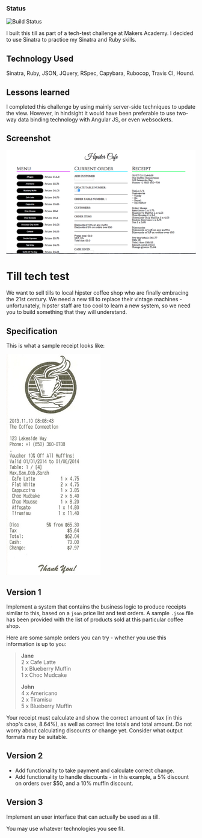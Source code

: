 ### Status
![Build Status](https://travis-ci.org/veliancreate/cash-register.svg?branch=master)

I built this till as part of a tech-test challenge at Makers Academy. I decided to use Sinatra to practice my Sinatra and Ruby skills.

Technology Used
---------------

Sinatra, Ruby, JSON, JQuery, RSpec, Capybara, Rubocop, Travis CI, Hound.

## Lessons learned

I completed this challenge by using mainly server-side techniques to update the view. However, in hindsight it would have been preferable to use two-way data binding technology with Angular JS, or even websockets. 

Screenshot
----------

![screenshot](screenshot.png)

Till tech test
==============

We want to sell tills to local hipster coffee shop who are finally embracing the 21st century. We need a new till to replace their vintage machines - unfortunately, hipster staff are too cool to learn a new system, so we need you to build something that they will understand.

Specification
-------------

This is what a sample receipt looks like:

![a receipt](public/images/receipt.jpg)


Version 1
---------

Implement a system that contains the business logic to produce receipts similar to this, based on a `json` price list and test orders. A sample `.json` file has been provided with the list of products sold at this particular coffee shop. 

Here are some sample orders you can try - whether you use this information is up to you:

> **Jane**  
> 2 x Cafe Latte  
> 1 x Blueberry Muffin  
> 1 x Choc Mudcake  
>
> **John**  
> 4 x Americano  
> 2 x Tiramisu  
> 5 x Blueberry Muffin  

Your receipt must calculate and show the correct amount of tax (in this shop's case, 8.64%), as well as correct line totals and total amount. Do not worry about calculating discounts or change yet. Consider what output formats may be suitable.

Version 2
---------

- Add functionality to take payment and calculate correct change.  
- Add functionality to handle discounts - in this example, a 5% discount on orders over $50, and a 10% muffin discount.

Version 3
---------

Implement an user interface that can actually be used as a till.

You may use whatever technologies you see fit.
